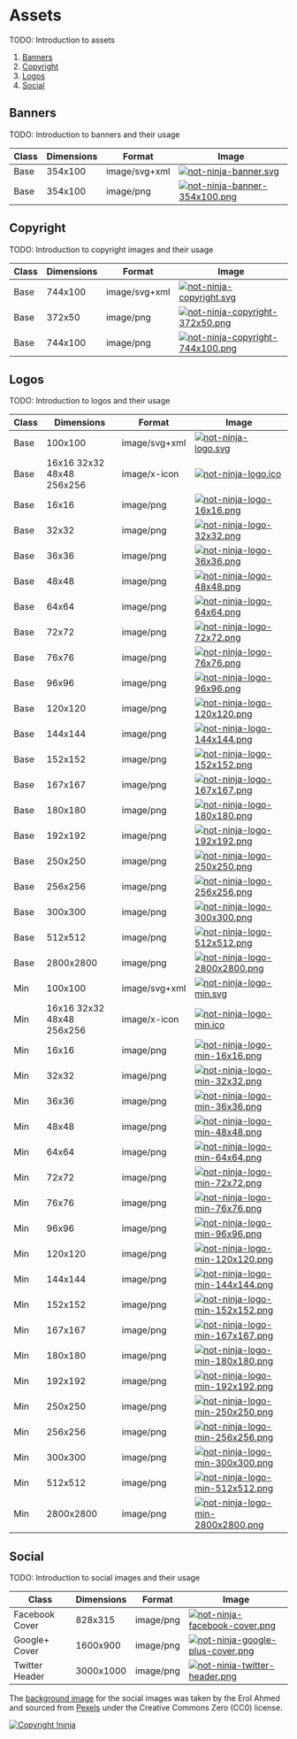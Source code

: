 # Assets

TODO: Introduction to assets

1. [Banners](#banners)
2. [Copyright](#copyright)
3. [Logos](#logos)
4. [Social](#social)

## Banners

TODO: Introduction to banners and their usage

| Class | Dimensions | Format | Image |
| ----- | ---------- | ------ | ----- |
| Base | 354x100 | image/svg+xml | [![not-ninja-banner.svg](https://rawgit.com/NotNinja/branding/master/assets/banner/base/not-ninja-banner.svg)](https://rawgit.com/NotNinja/branding/master/assets/banner/base/not-ninja-banner.svg) |
| Base | 354x100 | image/png | [![not-ninja-banner-354x100.png](https://rawgit.com/NotNinja/branding/master/assets/banner/base/not-ninja-banner-354x100.png)](https://rawgit.com/NotNinja/branding/master/assets/banner/base/not-ninja-banner-354x100.png) |

## Copyright

TODO: Introduction to copyright images and their usage

| Class | Dimensions | Format | Image |
| ----- | ---------- | ------ | ----- |
| Base | 744x100 | image/svg+xml | [![not-ninja-copyright.svg](https://rawgit.com/NotNinja/branding/master/assets/copyright/base/not-ninja-copyright.svg)](https://rawgit.com/NotNinja/branding/master/assets/copyright/base/not-ninja-copyright.svg) |
| Base | 372x50 | image/png | [![not-ninja-copyright-372x50.png](https://rawgit.com/NotNinja/branding/master/assets/copyright/base/not-ninja-copyright-372x50.png)](https://rawgit.com/NotNinja/branding/master/assets/copyright/base/not-ninja-copyright-372x50.png) |
| Base | 744x100 | image/png | [![not-ninja-copyright-744x100.png](https://rawgit.com/NotNinja/branding/master/assets/copyright/base/not-ninja-copyright-744x100.png)](https://rawgit.com/NotNinja/branding/master/assets/copyright/base/not-ninja-copyright-744x100.png) |

## Logos

TODO: Introduction to logos and their usage

| Class | Dimensions | Format | Image |
| ----- | ---------- | ------ | ----- |
| Base | 100x100 | image/svg+xml | [![not-ninja-logo.svg](https://rawgit.com/NotNinja/branding/master/assets/logo/base/not-ninja-logo.svg)](https://rawgit.com/NotNinja/branding/master/assets/logo/base/not-ninja-logo.svg) |
| Base | 16x16  32x32  48x48  256x256 | image/x-icon | [![not-ninja-logo.ico](https://rawgit.com/NotNinja/branding/master/assets/logo/base/not-ninja-logo.ico)](https://rawgit.com/NotNinja/branding/master/assets/logo/base/not-ninja-logo.ico) |
| Base | 16x16 | image/png | [![not-ninja-logo-16x16.png](https://rawgit.com/NotNinja/branding/master/assets/logo/base/not-ninja-logo-16x16.png)](https://rawgit.com/NotNinja/branding/master/assets/logo/base/not-ninja-logo-16x16.png) |
| Base | 32x32 | image/png | [![not-ninja-logo-32x32.png](https://rawgit.com/NotNinja/branding/master/assets/logo/base/not-ninja-logo-32x32.png)](https://rawgit.com/NotNinja/branding/master/assets/logo/base/not-ninja-logo-32x32.png) |
| Base | 36x36 | image/png | [![not-ninja-logo-36x36.png](https://rawgit.com/NotNinja/branding/master/assets/logo/base/not-ninja-logo-36x36.png)](https://rawgit.com/NotNinja/branding/master/assets/logo/base/not-ninja-logo-36x36.png) |
| Base | 48x48 | image/png | [![not-ninja-logo-48x48.png](https://rawgit.com/NotNinja/branding/master/assets/logo/base/not-ninja-logo-48x48.png)](https://rawgit.com/NotNinja/branding/master/assets/logo/base/not-ninja-logo-48x48.png) |
| Base | 64x64 | image/png | [![not-ninja-logo-64x64.png](https://rawgit.com/NotNinja/branding/master/assets/logo/base/not-ninja-logo-64x64.png)](https://rawgit.com/NotNinja/branding/master/assets/logo/base/not-ninja-logo-64x64.png) |
| Base | 72x72 | image/png | [![not-ninja-logo-72x72.png](https://rawgit.com/NotNinja/branding/master/assets/logo/base/not-ninja-logo-72x72.png)](https://rawgit.com/NotNinja/branding/master/assets/logo/base/not-ninja-logo-72x72.png) |
| Base | 76x76 | image/png | [![not-ninja-logo-76x76.png](https://rawgit.com/NotNinja/branding/master/assets/logo/base/not-ninja-logo-76x76.png)](https://rawgit.com/NotNinja/branding/master/assets/logo/base/not-ninja-logo-76x76.png) |
| Base | 96x96 | image/png | [![not-ninja-logo-96x96.png](https://rawgit.com/NotNinja/branding/master/assets/logo/base/not-ninja-logo-96x96.png)](https://rawgit.com/NotNinja/branding/master/assets/logo/base/not-ninja-logo-96x96.png) |
| Base | 120x120 | image/png | [![not-ninja-logo-120x120.png](https://rawgit.com/NotNinja/branding/master/assets/logo/base/not-ninja-logo-120x120.png)](https://rawgit.com/NotNinja/branding/master/assets/logo/base/not-ninja-logo-120x120.png) |
| Base | 144x144 | image/png | [![not-ninja-logo-144x144.png](https://rawgit.com/NotNinja/branding/master/assets/logo/base/not-ninja-logo-144x144.png)](https://rawgit.com/NotNinja/branding/master/assets/logo/base/not-ninja-logo-144x144.png) |
| Base | 152x152 | image/png | [![not-ninja-logo-152x152.png](https://rawgit.com/NotNinja/branding/master/assets/logo/base/not-ninja-logo-152x152.png)](https://rawgit.com/NotNinja/branding/master/assets/logo/base/not-ninja-logo-152x152.png) |
| Base | 167x167 | image/png | [![not-ninja-logo-167x167.png](https://rawgit.com/NotNinja/branding/master/assets/logo/base/not-ninja-logo-167x167.png)](https://rawgit.com/NotNinja/branding/master/assets/logo/base/not-ninja-logo-167x167.png) |
| Base | 180x180 | image/png | [![not-ninja-logo-180x180.png](https://rawgit.com/NotNinja/branding/master/assets/logo/base/not-ninja-logo-180x180.png)](https://rawgit.com/NotNinja/branding/master/assets/logo/base/not-ninja-logo-180x180.png) |
| Base | 192x192 | image/png | [![not-ninja-logo-192x192.png](https://rawgit.com/NotNinja/branding/master/assets/logo/base/not-ninja-logo-192x192.png)](https://rawgit.com/NotNinja/branding/master/assets/logo/base/not-ninja-logo-192x192.png) |
| Base | 250x250 | image/png | [![not-ninja-logo-250x250.png](https://rawgit.com/NotNinja/branding/master/assets/logo/base/not-ninja-logo-250x250.png)](https://rawgit.com/NotNinja/branding/master/assets/logo/base/not-ninja-logo-250x250.png) |
| Base | 256x256 | image/png | [![not-ninja-logo-256x256.png](https://rawgit.com/NotNinja/branding/master/assets/logo/base/not-ninja-logo-256x256.png)](https://rawgit.com/NotNinja/branding/master/assets/logo/base/not-ninja-logo-256x256.png) |
| Base | 300x300 | image/png | [![not-ninja-logo-300x300.png](https://rawgit.com/NotNinja/branding/master/assets/logo/base/not-ninja-logo-300x300.png)](https://rawgit.com/NotNinja/branding/master/assets/logo/base/not-ninja-logo-300x300.png) |
| Base | 512x512 | image/png | [![not-ninja-logo-512x512.png](https://rawgit.com/NotNinja/branding/master/assets/logo/base/not-ninja-logo-512x512.png)](https://rawgit.com/NotNinja/branding/master/assets/logo/base/not-ninja-logo-512x512.png) |
| Base | 2800x2800 | image/png | [![not-ninja-logo-2800x2800.png](https://rawgit.com/NotNinja/branding/master/assets/logo/base/not-ninja-logo-2800x2800.png)](https://rawgit.com/NotNinja/branding/master/assets/logo/base/not-ninja-logo-2800x2800.png) |
| Min | 100x100 | image/svg+xml | [![not-ninja-logo-min.svg](https://rawgit.com/NotNinja/branding/master/assets/logo/min/not-ninja-logo-min.svg)](https://rawgit.com/NotNinja/branding/master/assets/logo/min/not-ninja-logo-min.svg) |
| Min | 16x16  32x32  48x48  256x256 | image/x-icon | [![not-ninja-logo-min.ico](https://rawgit.com/NotNinja/branding/master/assets/logo/min/not-ninja-logo-min.ico)](https://rawgit.com/NotNinja/branding/master/assets/logo/min/not-ninja-logo-min.ico) |
| Min | 16x16 | image/png | [![not-ninja-logo-min-16x16.png](https://rawgit.com/NotNinja/branding/master/assets/logo/min/not-ninja-logo-min-16x16.png)](https://rawgit.com/NotNinja/branding/master/assets/logo/min/not-ninja-logo-min-16x16.png) |
| Min | 32x32 | image/png | [![not-ninja-logo-min-32x32.png](https://rawgit.com/NotNinja/branding/master/assets/logo/min/not-ninja-logo-min-32x32.png)](https://rawgit.com/NotNinja/branding/master/assets/logo/min/not-ninja-logo-min-32x32.png) |
| Min | 36x36 | image/png | [![not-ninja-logo-min-36x36.png](https://rawgit.com/NotNinja/branding/master/assets/logo/min/not-ninja-logo-min-36x36.png)](https://rawgit.com/NotNinja/branding/master/assets/logo/min/not-ninja-logo-min-36x36.png) |
| Min | 48x48 | image/png | [![not-ninja-logo-min-48x48.png](https://rawgit.com/NotNinja/branding/master/assets/logo/min/not-ninja-logo-min-48x48.png)](https://rawgit.com/NotNinja/branding/master/assets/logo/min/not-ninja-logo-min-48x48.png) |
| Min | 64x64 | image/png | [![not-ninja-logo-min-64x64.png](https://rawgit.com/NotNinja/branding/master/assets/logo/min/not-ninja-logo-min-64x64.png)](https://rawgit.com/NotNinja/branding/master/assets/logo/min/not-ninja-logo-min-64x64.png) |
| Min | 72x72 | image/png | [![not-ninja-logo-min-72x72.png](https://rawgit.com/NotNinja/branding/master/assets/logo/min/not-ninja-logo-min-72x72.png)](https://rawgit.com/NotNinja/branding/master/assets/logo/min/not-ninja-logo-min-72x72.png) |
| Min | 76x76 | image/png | [![not-ninja-logo-min-76x76.png](https://rawgit.com/NotNinja/branding/master/assets/logo/min/not-ninja-logo-min-76x76.png)](https://rawgit.com/NotNinja/branding/master/assets/logo/min/not-ninja-logo-min-76x76.png) |
| Min | 96x96 | image/png | [![not-ninja-logo-min-96x96.png](https://rawgit.com/NotNinja/branding/master/assets/logo/min/not-ninja-logo-min-96x96.png)](https://rawgit.com/NotNinja/branding/master/assets/logo/min/not-ninja-logo-min-96x96.png) |
| Min | 120x120 | image/png | [![not-ninja-logo-min-120x120.png](https://rawgit.com/NotNinja/branding/master/assets/logo/min/not-ninja-logo-min-120x120.png)](https://rawgit.com/NotNinja/branding/master/assets/logo/min/not-ninja-logo-min-120x120.png) |
| Min | 144x144 | image/png | [![not-ninja-logo-min-144x144.png](https://rawgit.com/NotNinja/branding/master/assets/logo/min/not-ninja-logo-min-144x144.png)](https://rawgit.com/NotNinja/branding/master/assets/logo/min/not-ninja-logo-min-144x144.png) |
| Min | 152x152 | image/png | [![not-ninja-logo-min-152x152.png](https://rawgit.com/NotNinja/branding/master/assets/logo/min/not-ninja-logo-min-152x152.png)](https://rawgit.com/NotNinja/branding/master/assets/logo/min/not-ninja-logo-min-152x152.png) |
| Min | 167x167 | image/png | [![not-ninja-logo-min-167x167.png](https://rawgit.com/NotNinja/branding/master/assets/logo/min/not-ninja-logo-min-167x167.png)](https://rawgit.com/NotNinja/branding/master/assets/logo/min/not-ninja-logo-min-167x167.png) |
| Min | 180x180 | image/png | [![not-ninja-logo-min-180x180.png](https://rawgit.com/NotNinja/branding/master/assets/logo/min/not-ninja-logo-min-180x180.png)](https://rawgit.com/NotNinja/branding/master/assets/logo/min/not-ninja-logo-min-180x180.png) |
| Min | 192x192 | image/png | [![not-ninja-logo-min-192x192.png](https://rawgit.com/NotNinja/branding/master/assets/logo/min/not-ninja-logo-min-192x192.png)](https://rawgit.com/NotNinja/branding/master/assets/logo/min/not-ninja-logo-min-192x192.png) |
| Min | 250x250 | image/png | [![not-ninja-logo-min-250x250.png](https://rawgit.com/NotNinja/branding/master/assets/logo/min/not-ninja-logo-min-250x250.png)](https://rawgit.com/NotNinja/branding/master/assets/logo/min/not-ninja-logo-min-250x250.png) |
| Min | 256x256 | image/png | [![not-ninja-logo-min-256x256.png](https://rawgit.com/NotNinja/branding/master/assets/logo/min/not-ninja-logo-min-256x256.png)](https://rawgit.com/NotNinja/branding/master/assets/logo/min/not-ninja-logo-min-256x256.png) |
| Min | 300x300 | image/png | [![not-ninja-logo-min-300x300.png](https://rawgit.com/NotNinja/branding/master/assets/logo/min/not-ninja-logo-min-300x300.png)](https://rawgit.com/NotNinja/branding/master/assets/logo/min/not-ninja-logo-min-300x300.png) |
| Min | 512x512 | image/png | [![not-ninja-logo-min-512x512.png](https://rawgit.com/NotNinja/branding/master/assets/logo/min/not-ninja-logo-min-512x512.png)](https://rawgit.com/NotNinja/branding/master/assets/logo/min/not-ninja-logo-min-512x512.png) |
| Min | 2800x2800 | image/png | [![not-ninja-logo-min-2800x2800.png](https://rawgit.com/NotNinja/branding/master/assets/logo/min/not-ninja-logo-min-2800x2800.png)](https://rawgit.com/NotNinja/branding/master/assets/logo/min/not-ninja-logo-min-2800x2800.png) |

## Social

TODO: Introduction to social images and their usage

| Class | Dimensions | Format | Image |
| ----- | ---------- | ------ | ----- |
| Facebook Cover | 828x315 | image/png | [![not-ninja-facebook-cover.png](https://rawgit.com/NotNinja/branding/master/assets/social/facebook/not-ninja-facebook-cover.png)](https://rawgit.com/NotNinja/branding/master/assets/social/facebook/not-ninja-facebook-cover.png) |
| Google+ Cover | 1600x900 | image/png | [![not-ninja-google-plus-cover.png](https://rawgit.com/NotNinja/branding/master/assets/social/google-plus/not-ninja-google-plus-cover.png)](https://rawgit.com/NotNinja/branding/master/assets/social/google-plus/not-ninja-google-plus-cover.png) |
| Twitter Header | 3000x1000 | image/png | [![not-ninja-twitter-header.png](https://rawgit.com/NotNinja/branding/master/assets/social/twitter/not-ninja-twitter-header.png)](https://rawgit.com/NotNinja/branding/master/assets/social/twitter/not-ninja-twitter-header.png) |

The [background image](https://www.pexels.com/photo/bamboo-plant-129916/) for the social images was taken by the Erol
Ahmed and sourced from [Pexels](https://www.pexels.com) under the Creative Commons Zero (CC0) license.

[![Copyright !ninja](https://rawgit.com/NotNinja/branding/master/assets/copyright/base/not-ninja-copyright-744x100.png)](https://not.ninja)
